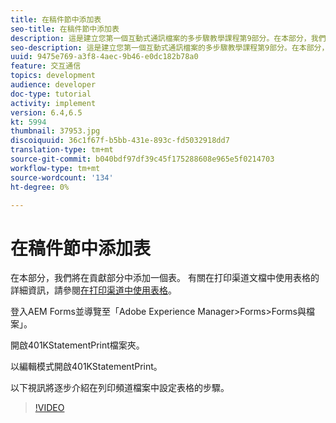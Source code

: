 ```yaml
---
title: 在稿件節中添加表
seo-title: 在稿件節中添加表
description: 這是建立您第一個互動式通訊檔案的多步驟教學課程第9部分。在本部分，我們將新增表格至貢獻區段。
seo-description: 這是建立您第一個互動式通訊檔案的多步驟教學課程第9部分。在本部分，我們將新增表格至貢獻區段。
uuid: 9475e769-a3f8-4aec-9b46-e0dc182b78a0
feature: 交互通信
topics: development
audience: developer
doc-type: tutorial
activity: implement
version: 6.4,6.5
kt: 5994
thumbnail: 37953.jpg
discoiquuid: 36c1f67f-b5bb-431e-893c-fd5032918dd7
translation-type: tm+mt
source-git-commit: b040bdf97df39c45f175288608e965e5f0214703
workflow-type: tm+mt
source-wordcount: '134'
ht-degree: 0%

---
```



# 在稿件節中添加表

在本部分，我們將在貢獻部分中添加一個表。
有關在打印渠道文檔中使用表格的詳細資訊，請參閱[在打印渠道中使用表格](/help/forms/interactive-communications/table-in-print-channel-documents-video-use.md)。

登入AEM Forms並導覽至「Adobe Experience Manager>Forms>Forms與檔案」。

開啟401KStatementPrint檔案夾。

以編輯模式開啟401KStatementPrint。

以下視訊將逐步介紹在列印頻道檔案中設定表格的步驟。

>[!VIDEO](https://video.tv.adobe.com/v/22387t1?quality=9&learn=on)


